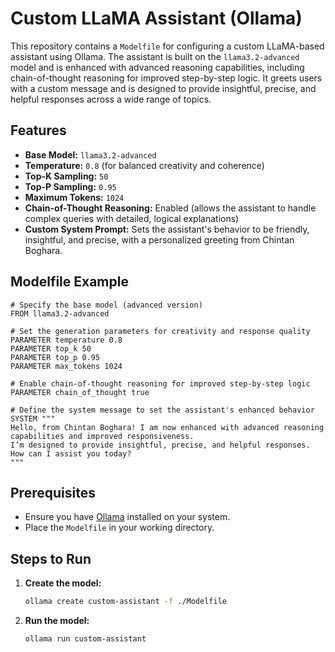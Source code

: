 # Custom LLaMA Assistant (Ollama)

This repository contains a `Modelfile` for configuring a custom LLaMA-based assistant using Ollama. The assistant is built on the `llama3.2-advanced` model and is enhanced with advanced reasoning capabilities, including chain-of-thought reasoning for improved step-by-step logic. It greets users with a custom message and is designed to provide insightful, precise, and helpful responses across a wide range of topics.

## Features

- **Base Model:** `llama3.2-advanced`
- **Temperature:** `0.8` (for balanced creativity and coherence)
- **Top-K Sampling:** `50`
- **Top-P Sampling:** `0.95`
- **Maximum Tokens:** `1024`
- **Chain-of-Thought Reasoning:** Enabled (allows the assistant to handle complex queries with detailed, logical explanations)
- **Custom System Prompt:** Sets the assistant's behavior to be friendly, insightful, and precise, with a personalized greeting from Chintan Boghara.

## Modelfile Example

```plaintext
# Specify the base model (advanced version)
FROM llama3.2-advanced

# Set the generation parameters for creativity and response quality
PARAMETER temperature 0.8
PARAMETER top_k 50
PARAMETER top_p 0.95
PARAMETER max_tokens 1024

# Enable chain-of-thought reasoning for improved step-by-step logic
PARAMETER chain_of_thought true

# Define the system message to set the assistant's enhanced behavior
SYSTEM """
Hello, from Chintan Boghara! I am now enhanced with advanced reasoning capabilities and improved responsiveness.
I’m designed to provide insightful, precise, and helpful responses. How can I assist you today?
"""
```

## Prerequisites

- Ensure you have [Ollama](https://ollama.ai/) installed on your system.
- Place the `Modelfile` in your working directory.

## Steps to Run

1. **Create the model:**

   ```bash
   ollama create custom-assistant -f ./Modelfile
   ```

2. **Run the model:**

   ```bash
   ollama run custom-assistant
   ```
